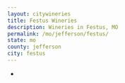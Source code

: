 ```yaml
---
layout: citywineries
title: Festus Wineries
description: Wineries in Festus, MO
permalink: /mo/jefferson/festus/
state: mo
county: jefferson
city: festus
---
```

-

